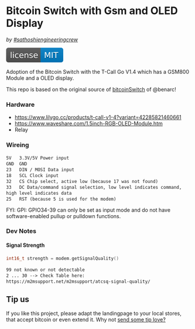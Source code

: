 # Bitcoin Switch with Gsm and OLED Display
_by [#sathoshiengineeringcrew](https://satoshiengineering.com/)_

[![MIT License Badge](docs/img/license-badge.svg)](LICENSE)

Adoption of the Bitcoin Switch with the T-Call Go V1.4 which has a GSM800 Module and a OLED display. 

This repo is based on the original source of [bitcoinSwitch](https://github.com/lnbits/bitcoinswitch) of @benarc!

### Hardware

- https://www.lilygo.cc/products/t-call-v1-4?variant=42285821460661
- https://www.waveshare.com/1.5inch-RGB-OLED-Module.htm
- Relay

### Wireing
```
5V   3.3V/5V Power input
GND  GND
23   DIN / MOSI Data input
18   SCL Clock input
32   CS Chip select, active low (because 17 was not found)
33   DC Data/command signal selection, low level indicates command, high level indicates data
25   RST (because 5 is used for the modem)
```

FYI: GPI: GPIO34-39 can only be set as input mode and do not have software-enabled pullup or pulldown functions.

### Dev Notes

#### Signal Strength

```cpp
int16_t strength = modem.getSignalQuality()
```

```
99 not known or not detectable
2 ... 30 --> Check Table here: https://m2msupport.net/m2msupport/atcsq-signal-quality/
```

## Tip us

If you like this project, please adapt the landingpage to your local stores, that
accept bitcoin or even extend it. Why not [send some tip love?](https://satoshiengineering.com/tipjar/)
